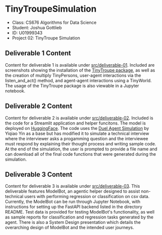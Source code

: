 # TinyTroupeSimulation

<ul>
  <li>Class: CS676 Algorithms for Data Science</li>
  <li>Student: Joshua Gottlieb</li>
  <li>ID: U01999343</li>
  <li>Project 02: TinyTroupe Simulation</li>
</ul>

## Deliverable 1 Content

Content for deliverable 1 is available under [src/deliverable-01](https://github.com/JoshuaGottlieb/TinyTroupeSimulation/tree/main/src/deliverable-01). Included are screenshots showing the installation of the [TinyTroupe package](https://github.com/microsoft/TinyTroupe), as well as the creation of multiply TinyPersons, user-agent interactions via the listen_and_act() method, and agent-agent interactions using a TinyWorld. The usage of the TinyTroupe package is also viewable in a Jupyter notebook.

## Deliverable 2 Content

Content for deliverable 2 is available under [src/deliverable-02](https://github.com/JoshuaGottlieb/TinyTroupeSimulation/tree/main/src/deliverable-02). Included is the code for a Streamlit application and helper funcitons. The model is deployed on [HuggingFace](https://huggingface.co/spaces/joshua-gottlieb/Dual-Agent-Interview-Simulation). The code uses the [Duel Agent Simulation](https://huggingface.co/spaces/eagle0504/duel-agent-simulation) by Yiqiao Yin as a base but has modified it to simulate a technical interview where the interviewer asks a progamming question and the interviewee must respond by explaining their thought process and writing sample code. At the end of the simulation, the user is prompted to provide a file name and can download all of the final code functions that were generated during the simulation.

## Deliverable 3 Content

Content for deliverable 3 is available under [src/deliverable-03](https://github.com/JoshuaGottlieb/TinyTroupeSimulation/tree/main/src/deliverable-03). This deliverable features ModelBot, an agentic helper designed to assist non-technical users with performing regression or classification on csv data. Currently, the ModelBot can be run through Jupyter Notebook, with instructions for setting up the FastAPI backend listed in the directory README. Test data is provided for testing ModelBot's functionality, as well as sample reports for classification and regression tasks generated by the agent. There is also a System Design presentation which details the overarching design of ModelBot and the intended user journeys.
